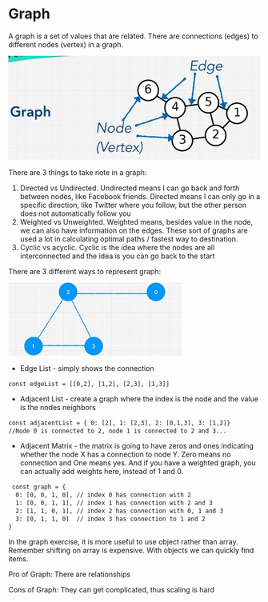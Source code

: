# Graph

A graph is a set of values that are related. There are connections \(edges\) to different nodes \(vertex\) in a graph.

![](../../.gitbook/assets/untitled.jpg)

There are 3 things to take note in a graph:

1. Directed vs Undirected. Undirected means I can go back and forth between nodes, like Facebook friends. Directed means I can only go in a specific direction, like Twitter where you follow, but the other person does not automatically follow you
2. Weighted vs Unweighted. Weighted means, besides value in the node, we can also have information on the edges. These sort of graphs are used a lot in calculating optimal paths / fastest way to destination.
3. Cyclic vs acyclic. Cyclic is the idea where the nodes are all interconnected and the idea is you can go back to the start

There are 3 different ways to represent graph:

![](../../.gitbook/assets/untitled3.jpg)

* Edge List - simply shows the connection

```
const edgeList = [[0,2], [1,2], [2,3], [1,3]]
```

* Adjacent List - create a graph where the index is the node and the value is the nodes neighbors

```
const adjacentList = { 0: [2], 1: [2,3], 2: [0,1,3], 3: [1,2]}
//Node 0 is connected to 2, node 1 is connected to 2 and 3...
```

* Adjacent Matrix -  the matrix is going to have zeros and ones indicating whether the node X has a connection to node Y. Zero means no connection and One means yes. And if you have a weighted graph, you can actually add weights here, instead of 1 and 0.

```
 const graph = { 
  0: [0, 0, 1, 0], // index 0 has connection with 2 
  1: [0, 0, 1, 1], // index 1 has connection with 2 and 3 
  2: [1, 1, 0, 1], // index 2 has connection with 0, 1 and 3 
  3: [0, 1, 1, 0]  // index 3 has connection to 1 and 2
}
```

In the graph exercise, it is more useful to use object rather than array. Remember shifting on array is expensive. With objects we can quickly find items.

Pro of Graph: There are relationships

Cons of Graph: They can get complicated, thus scaling is hard

